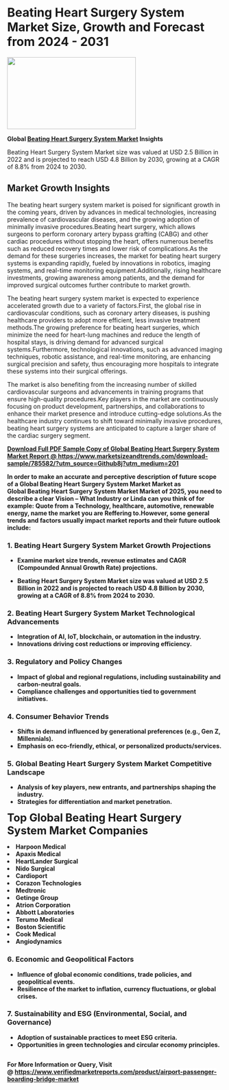 <H1>Beating Heart Surgery System Market Size, Growth and Forecast from 2024 - 2031</H1><img class="aligncenter size-medium wp-image-584254" src="https://thirdeyenews.in/wp-content/uploads/2024/09/Global-Market-Research-300x168.jpeg" alt="" width="300" height="168" /><p><strong>Global&nbsp;<a href="https://www.marketsizeandtrends.com/download-sample/785582/?utm_source=Github8j?utm_medium=201">Beating Heart Surgery System Market</a> Insights</strong></p><p>Beating Heart Surgery System Market size was valued at USD 2.5 Billion in 2022 and is projected to reach USD 4.8 Billion by 2030, growing at a CAGR of 8.8% from 2024 to 2030.</p><p><h2>Market Growth Insights</h2> <p>The beating heart surgery system market is poised for significant growth in the coming years, driven by advances in medical technologies, increasing prevalence of cardiovascular diseases, and the growing adoption of minimally invasive procedures.Beating heart surgery, which allows surgeons to perform coronary artery bypass grafting (CABG) and other cardiac procedures without stopping the heart, offers numerous benefits such as reduced recovery times and lower risk of complications.As the demand for these surgeries increases, the market for beating heart surgery systems is expanding rapidly, fueled by innovations in robotics, imaging systems, and real-time monitoring equipment.Additionally, rising healthcare investments, growing awareness among patients, and the demand for improved surgical outcomes further contribute to market growth.</p> <p><strong><a href="#"></a></strong></p> <p>The beating heart surgery system market is expected to experience accelerated growth due to a variety of factors.First, the global rise in cardiovascular conditions, such as coronary artery diseases, is pushing healthcare providers to adopt more efficient, less invasive treatment methods.The growing preference for beating heart surgeries, which minimize the need for heart-lung machines and reduce the length of hospital stays, is driving demand for advanced surgical systems.Furthermore, technological innovations, such as advanced imaging techniques, robotic assistance, and real-time monitoring, are enhancing surgical precision and safety, thus encouraging more hospitals to integrate these systems into their surgical offerings.</p> <p>The market is also benefiting from the increasing number of skilled cardiovascular surgeons and advancements in training programs that ensure high-quality procedures.Key players in the market are continuously focusing on product development, partnerships, and collaborations to enhance their market presence and introduce cutting-edge solutions.As the healthcare industry continues to shift toward minimally invasive procedures, beating heart surgery systems are anticipated to capture a larger share of the cardiac surgery segment.</p> <p><strong><a href="#"></p><p><span class=""><strong>Download Full PDF Sample Copy of Global Beating Heart Surgery System Market Report</strong> @ <a href="https://www.marketsizeandtrends.com/download-sample/785582/?utm_source=Github8j?utm_medium=201" target="_blank">https://www.marketsizeandtrends.com/download-sample/785582/?utm_source=Github8j?utm_medium=201</a></span></p><p>In order to make an accurate and perceptive description of future scope of a Global&nbsp;Beating Heart Surgery System Market Market as Global&nbsp;Beating Heart Surgery System Market Market of 2025, you need to describe a clear Vision &ndash; What Industry or Linda can you think of for example: Quote from a Technology, healthcare, automotive, renewable energy, name the market you are Reffering to.However, some general trends and factors usually impact market reports and their future outlook include:</p><h3>1.&nbsp;<strong>Beating Heart Surgery System Market Growth Projections</strong></h3><ul><li>Examine market size trends, revenue estimates and CAGR (Compounded Annual Growth Rate) projections.</li><li><p>Beating Heart Surgery System Market size was valued at USD 2.5 Billion in 2022 and is projected to reach USD 4.8 Billion by 2030, growing at a CAGR of 8.8% from 2024 to 2030.</p></li></ul><h3>2.&nbsp;<strong>Beating Heart Surgery System Market Technological Advancements</strong></h3><ul><li>Integration of AI, IoT, blockchain, or automation in the industry.</li><li>Innovations driving cost reductions or improving efficiency.</li></ul><h3>3.&nbsp;<strong>Regulatory and Policy Changes</strong></h3><ul><li>Impact of global and regional regulations, including sustainability and carbon-neutral goals.</li><li>Compliance challenges and opportunities tied to government initiatives.</li></ul><h3>4.&nbsp;<strong>Consumer Behavior Trends</strong></h3><ul><li>Shifts in demand influenced by generational preferences (e.g., Gen Z, Millennials).</li><li>Emphasis on eco-friendly, ethical, or personalized products/services.</li></ul><h3>5.&nbsp;<strong>Global Beating Heart Surgery System Market Competitive Landscape</strong></h3><ul><li>Analysis of key players, new entrants, and partnerships shaping the industry.</li><li>Strategies for differentiation and market penetration.</li></ul><p data-pm-slice="1 1 []"><span style="color: inherit; font-family: inherit; font-size: 25px;">Top Global Beating Heart Surgery System Market Companies</span></p><div class="" data-test-id=""><p><li>Harpoon Medical</li><li> Apaxis Medical</li><li> HeartLander Surgical</li><li> Nido Surgical</li><li> Cardioport</li><li> Corazon Technologies</li><li> Medtronic</li><li> Getinge Group</li><li> Atrion Corporation</li><li> Abbott Laboratories</li><li> Terumo Medical</li><li> Boston Scientific</li><li> Cook Medical</li><li> Angiodynamics</li></p></div><h3>6.&nbsp;<strong>Economic and Geopolitical Factors</strong></h3><ul><li>Influence of global economic conditions, trade policies, and geopolitical events.</li><li>Resilience of the market to inflation, currency fluctuations, or global crises.</li></ul><h3>7.&nbsp;<strong>Sustainability and ESG (Environmental, Social, and Governance)</strong></h3><ul><li>Adoption of sustainable practices to meet ESG criteria.</li><li>Opportunities in green technologies and circular economy principles.</li></ul><h2><strong style="font-size: 14px;">For More Information or Query, Visit @&nbsp;</strong><a style="background-color: #ffffff; font-size: 14px;" href="https://www.marketsizeandtrends.com/report/beating-heart-surgery-system-market/" target="_blank">https://www.verifiedmarketreports.com/product/airport-passenger-boarding-bridge-market</a></h2>